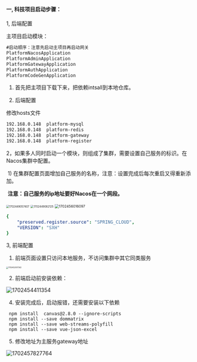 

#### 一, 科技项目启动步骤：

1, 后端配置

主项目启动模块：

```txt
#启动顺序：注意先启动主项目再启动网关
PlatformNacosApplication
PlatformAdminApplication 
PlatformGatewayApplication   
PlatformAuthApplication 
PlatformCodeGenApplication 
```

1) 首先把主项目下载下来，把依赖intsall到本地仓库。

2) 后端配置

修改hosts文件

```txt
192.168.0.148  platform-mysql
192.168.0.148  platform-redis
192.168.0.148  platform-gateway
192.168.0.148  platform-register
```



2，如果多人同时启动一个模块，则组成了集群，需要设置自己服务的标识。在Nacos集群中配置。

​    1) 在集群配置页面增加自己服务的名称，注意：设置完成后每次重启又得重新添加。

​      **注意：自己服务的ip地址要好Nacos在一个网段。**

<img src="note-images/1702449057407.png" alt="1702449057407" style="zoom:50%;" />

<img src="note-images/1702449082125.png" alt="1702449082125" style="zoom:50%;" />

<img src="note-images/1702456016097.png" alt="1702456016097" style="zoom:67%;" />

```yaml
{
	"preserved.register.source": "SPRING_CLOUD",
	"VERSION": "SXH"
}
```



3, 前端配置

1) 前端页面设置只访问本地服务，不访问集群中其它同类服务

<img src="note-images/1702452007362.png" alt="1702452007362" style="zoom: 33%;" />

2) 前端启动前安装依赖：

![1702454411354](note-images/1702454411354.png)

4)  安装完成后，启动报错，还需要安装以下依赖

```shell
 npm install  canvas@2.8.0 --ignore-scripts
 npm install --save dommatrix
 npm install --save web-streams-polyfill
 npm install --save vue-json-excel
```

5)  修改地址为主服务gateway地址

![1702457827764](note-images/1702457827764.png)